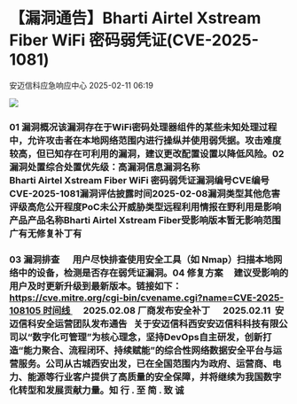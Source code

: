 #  【漏洞通告】Bharti Airtel Xstream Fiber WiFi 密码弱凭证(CVE-2025-1081)   
 安迈信科应急响应中心   2025-02-11 06:19  
  
![](https://mmbiz.qpic.cn/mmbiz_png/tdibEPWdubQUgErMslSgzVibGKdSFkWPTbTgu83UTXdNYm7eOxRSmuNmOjUIxdicy73wTLufCMnbs6CAsc3uicJUcg/640?wx_fmt=png "")  
### 01 漏洞概况该漏洞存在于WiFi密码处理器组件的某些未知处理过程中，允许攻击者在本地网络范围内进行操纵并使用弱凭据。攻击难度较高，但已知存在可利用的漏洞，建议更改配置设置以降低风险。02 漏洞处置综合处置优先级：高漏洞信息漏洞名称Bharti Airtel Xstream Fiber WiFi 密码弱凭证漏洞编号CVE编号CVE-2025-1081‍漏洞评估披露时间2025-02-08漏洞类型其他危害评级高危公开程度PoC未公开威胁类型远程利用情报在野利用是影响产品产品名称Bharti Airtel Xstream Fiber受影响版本暂无影响范围广有无修复补丁有  
### 03 漏洞排查      用户尽快排查使用安全工具（如 Nmap）扫描本地网络中的设备，检测是否存在弱凭证漏洞。04 修复方案     建议受影响的用户及时更新升级到最新版本。链接如下：https://cve.mitre.org/cgi-bin/cvename.cgi?name=CVE-2025-108105 时间线      2025.02.08 厂商发布安全补丁      2025.02.11  安迈信科安全运营团队发布通告   关于安迈信科西安安迈信科科技有限公司以“数字化可管理”为核心理念，坚持DevOps自主研发，创新打造“能力聚合、流程闭环、持续赋能”的综合性网络数据安全平台与运营服务。公司从古城西安出发，已在全国范围内为政府、运营商、电力、能源等行业客户提供了高质量的安全保障，并将继续为我国数字化转型和发展贡献力量。知 行 . 至 简 . 致 诚  
  
  
